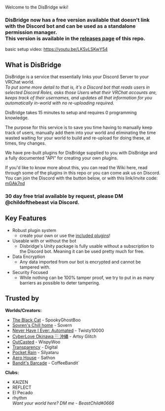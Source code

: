 Welcome to the DisBridge wiki!

### DisBridge now has a free version available that doesn't link with the Discord bot and can be used as a standalone permission manager. <br>This version is available in the [releases page](https://github.com/UdonVR/DisBridge/releases) of this repo. 

basic setup video: https://youtu.be/LKSvLSKwY54

## What is DisBridge
DisBridge is a service that essentially links your Discord Server to your VRChat world.
*<br>To put some more detail to that is, it's a Discord bot that reads users in selected Discord Roles, asks those Users what their VRChat accounts are, keeps track of their usernames, and updates all that information for you automatically in-world with no re-uploading required.*

DisBridge takes 15 minutes to setup and requires 0 programming knowledge.

The purpose for this service is to save you time having to manually keep track of users, manually add them into your world and eliminating the time wasted waiting for your world to build and re-upload for doing these, at times, tiny changes.

We have pre-built plugins for DisBridge supplied to you with DisBridge and a fully documented "API" for creating your own plugins.

If you'd like to know more about this, you can read the Wiki here, read through some of the plugins in this repo or you can come ask us on Discord. You can join the Discord with the button below, or with this link/invite code: [mGAk7nd](http://discord.gg/mGAk7nd)

### **30 day free trial available by request, please DM @childofthebeast via Discord.**

## Key Features
- Robust plugin system
    - create your own or use the [included plugins](https://github.com/UdonVR/DisBridge/wiki/6.-Included-Plugins)!
- Useable with or without the bot
    - Disbridge's Unity package is fully usable without a subscription to the Discord bot. Meaning it can be used pretty much for free.
- Data Encryption
    - Any data imported from our bot is encrypted and cannot be tampered with.
- Security Focused
    - While nothing can be 100% tamper proof, we try to put in as many barriers as possible to deter tampering.

## Trusted by
**Worlds/Creators:**
- [The Black Cat](https://vrchat.com/home/world/wrld_4cf554b4-430c-4f8f-b53e-1f294eed230b) - SpookyGhostBoo
- [Sovren's Chill home](https://vrchat.com/home/world/wrld_1b482eca-bede-4de8-88a8-bbb6ca7e24cd) - Sovern
- [Never Have I Ever: Automated](https://vrchat.com/home/world/wrld_c51677d1-dca4-42a2-a749-03d7b0f1a4e8) - Twisty10000
- [CyberLove Okinawa ˸˸˸ 沖縄](https://vrchat.com/home/world/wrld_f6f4bb4f-5abf-4fa4-b07d-dae59c182331) - Artsy Glitch
- [OutCasted](https://vrchat.com/home/world/wrld_d6e5b0c0-745e-442b-8112-d792ce9ad1ae) - WispyWoo
- [Transparency](https://vrchat.com/home/world/wrld_80925927-1902-4cdc-954e-7b9e50b69995) - Digital
- [Pocket Rain](https://vrchat.com/home/world/wrld_1ef6553e-8ddf-49da-8969-2b3c75a325b1) - Silyataru
- [Aero House](https://vrchat.com/home/world/wrld_7cead4eb-165d-46a1-bbe7-76c3f99d85bc) - Sathon
- [Bandit's Barcade](https://vrchat.com/home/world/wrld_bf342095-c3ee-4041-a579-4a70d167bf55) - CoffeeBandit`


**Clubs:**
- KAIZEN
- REFLECT
- El Pecado
- rhythm
<br>*Want your world here? DM me - BeastChild#0666*
